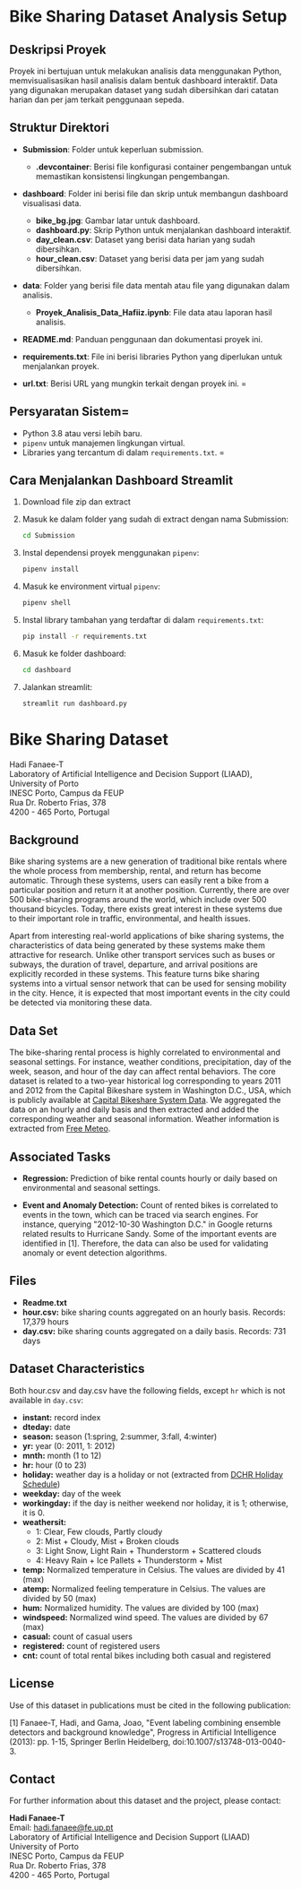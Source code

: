 # Bike Sharing Dataset Analysis Setup

## Deskripsi Proyek
Proyek ini bertujuan untuk melakukan analisis data menggunakan Python, memvisualisasikan hasil analisis dalam bentuk dashboard interaktif. Data yang digunakan merupakan dataset yang sudah dibersihkan dari catatan harian dan per jam terkait penggunaan sepeda.

## Struktur Direktori

- **Submission**: Folder untuk keperluan submission.
  - **.devcontainer**: Berisi file konfigurasi container pengembangan untuk memastikan konsistensi lingkungan pengembangan.

- **dashboard**: Folder ini berisi file dan skrip untuk membangun dashboard visualisasi data.
  - **bike_bg.jpg**: Gambar latar untuk dashboard.
  - **dashboard.py**: Skrip Python untuk menjalankan dashboard interaktif.
  - **day_clean.csv**: Dataset yang berisi data harian yang sudah dibersihkan.
  - **hour_clean.csv**: Dataset yang berisi data per jam yang sudah dibersihkan.

- **data**: Folder yang berisi file data mentah atau file yang digunakan dalam analisis.
  - **Proyek_Analisis_Data_Hafiiz.ipynb**: File data atau laporan hasil analisis.

- **README.md**: Panduan penggunaan dan dokumentasi proyek ini.

- **requirements.txt**: File ini berisi libraries Python yang diperlukan untuk menjalankan proyek.

- **url.txt**: Berisi URL yang mungkin terkait dengan proyek ini.
=
## Persyaratan Sistem=

- Python 3.8 atau versi lebih baru.
- `pipenv` untuk manajemen lingkungan virtual.
- Libraries yang tercantum di dalam `requirements.txt`.
=
## Cara Menjalankan Dashboard Streamlit

1. Download file zip dan extract
2. Masuk ke dalam folder yang sudah di extract dengan nama Submission:
    ```bash
    cd Submission
    ```

3. Instal dependensi proyek menggunakan `pipenv`:
    ```bash
    pipenv install
    ```

4. Masuk ke environment virtual `pipenv`:
    ```bash
    pipenv shell
    ```

5. Instal library tambahan yang terdaftar di dalam `requirements.txt`:
    ```bash
    pip install -r requirements.txt
    ```

6. Masuk ke folder dashboard:
    ```bash
    cd dashboard
    ```

7. Jalankan streamlit:
    ```bash
    streamlit run dashboard.py
    ```

# Bike Sharing Dataset

Hadi Fanaee-T  
Laboratory of Artificial Intelligence and Decision Support (LIAAD), University of Porto  
INESC Porto, Campus da FEUP  
Rua Dr. Roberto Frias, 378  
4200 - 465 Porto, Portugal  

## Background 

Bike sharing systems are a new generation of traditional bike rentals where the whole process from membership, rental, and return has become automatic. Through these systems, users can easily rent a bike from a particular position and return it at another position. Currently, there are over 500 bike-sharing programs around the world, which include over 500 thousand bicycles. Today, there exists great interest in these systems due to their important role in traffic, environmental, and health issues.

Apart from interesting real-world applications of bike sharing systems, the characteristics of data being generated by these systems make them attractive for research. Unlike other transport services such as buses or subways, the duration of travel, departure, and arrival positions are explicitly recorded in these systems. This feature turns bike sharing systems into a virtual sensor network that can be used for sensing mobility in the city. Hence, it is expected that most important events in the city could be detected via monitoring these data.

## Data Set

The bike-sharing rental process is highly correlated to environmental and seasonal settings. For instance, weather conditions, precipitation, day of the week, season, and hour of the day can affect rental behaviors. The core dataset is related to a two-year historical log corresponding to years 2011 and 2012 from the Capital Bikeshare system in Washington D.C., USA, which is publicly available at [Capital Bikeshare System Data](http://capitalbikeshare.com/system-data). We aggregated the data on an hourly and daily basis and then extracted and added the corresponding weather and seasonal information. Weather information is extracted from [Free Meteo](http://www.freemeteo.com).

## Associated Tasks

- **Regression:** Prediction of bike rental counts hourly or daily based on environmental and seasonal settings.
  
- **Event and Anomaly Detection:** Count of rented bikes is correlated to events in the town, which can be traced via search engines. For instance, querying "2012-10-30 Washington D.C." in Google returns related results to Hurricane Sandy. Some of the important events are identified in [1]. Therefore, the data can also be used for validating anomaly or event detection algorithms.

## Files

- **Readme.txt**
- **hour.csv:** bike sharing counts aggregated on an hourly basis. Records: 17,379 hours
- **day.csv:** bike sharing counts aggregated on a daily basis. Records: 731 days

## Dataset Characteristics

Both hour.csv and day.csv have the following fields, except `hr` which is not available in `day.csv`:

- **instant:** record index
- **dteday:** date
- **season:** season (1:spring, 2:summer, 3:fall, 4:winter)
- **yr:** year (0: 2011, 1: 2012)
- **mnth:** month (1 to 12)
- **hr:** hour (0 to 23)
- **holiday:** weather day is a holiday or not (extracted from [DCHR Holiday Schedule](http://dchr.dc.gov/page/holiday-schedule))
- **weekday:** day of the week
- **workingday:** if the day is neither weekend nor holiday, it is 1; otherwise, it is 0.
- **weathersit:** 
    - 1: Clear, Few clouds, Partly cloudy
    - 2: Mist + Cloudy, Mist + Broken clouds
    - 3: Light Snow, Light Rain + Thunderstorm + Scattered clouds
    - 4: Heavy Rain + Ice Pallets + Thunderstorm + Mist
- **temp:** Normalized temperature in Celsius. The values are divided by 41 (max)
- **atemp:** Normalized feeling temperature in Celsius. The values are divided by 50 (max)
- **hum:** Normalized humidity. The values are divided by 100 (max)
- **windspeed:** Normalized wind speed. The values are divided by 67 (max)
- **casual:** count of casual users
- **registered:** count of registered users
- **cnt:** count of total rental bikes including both casual and registered

## License

Use of this dataset in publications must be cited in the following publication:

[1] Fanaee-T, Hadi, and Gama, Joao, "Event labeling combining ensemble detectors and background knowledge", Progress in Artificial Intelligence (2013): pp. 1-15, Springer Berlin Heidelberg, doi:10.1007/s13748-013-0040-3.

## Contact

For further information about this dataset and the project, please contact:

**Hadi Fanaee-T**  
Email: [hadi.fanaee@fe.up.pt](mailto:hadi.fanaee@fe.up.pt)  
Laboratory of Artificial Intelligence and Decision Support (LIAAD)  
University of Porto  
INESC Porto, Campus da FEUP  
Rua Dr. Roberto Frias, 378  
4200 - 465 Porto, Portugal  